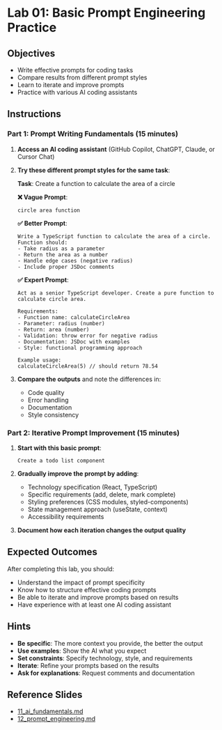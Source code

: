 # Lab 01: Basic Prompt Engineering Practice

## Objectives
- Write effective prompts for coding tasks
- Compare results from different prompt styles
- Learn to iterate and improve prompts
- Practice with various AI coding assistants

## Instructions

### Part 1: Prompt Writing Fundamentals (15 minutes)

1. **Access an AI coding assistant** (GitHub Copilot, ChatGPT, Claude, or Cursor Chat)

2. **Try these different prompt styles for the same task**:
   
   **Task**: Create a function to calculate the area of a circle

   **❌ Vague Prompt**:
   ```
   circle area function
   ```

   **✅ Better Prompt**:
   ```
   Write a TypeScript function to calculate the area of a circle.
   Function should:
   - Take radius as a parameter
   - Return the area as a number
   - Handle edge cases (negative radius)
   - Include proper JSDoc comments
   ```

   **✅ Expert Prompt**:
   ```
   Act as a senior TypeScript developer. Create a pure function to calculate circle area.

   Requirements:
   - Function name: calculateCircleArea
   - Parameter: radius (number)
   - Return: area (number)
   - Validation: throw error for negative radius
   - Documentation: JSDoc with examples
   - Style: functional programming approach

   Example usage:
   calculateCircleArea(5) // should return 78.54
   ```

3. **Compare the outputs** and note the differences in:
   - Code quality
   - Error handling
   - Documentation
   - Style consistency

### Part 2: Iterative Prompt Improvement (15 minutes)

1. **Start with this basic prompt**:
   ```
   Create a todo list component
   ```

2. **Gradually improve the prompt by adding**:
   - Technology specification (React, TypeScript)
   - Specific requirements (add, delete, mark complete)
   - Styling preferences (CSS modules, styled-components)
   - State management approach (useState, context)
   - Accessibility requirements

3. **Document how each iteration changes the output quality**

## Expected Outcomes

After completing this lab, you should:
- Understand the impact of prompt specificity
- Know how to structure effective coding prompts
- Be able to iterate and improve prompts based on results
- Have experience with at least one AI coding assistant

## Hints

- **Be specific**: The more context you provide, the better the output
- **Use examples**: Show the AI what you expect
- **Set constraints**: Specify technology, style, and requirements
- **Iterate**: Refine your prompts based on the results
- **Ask for explanations**: Request comments and documentation

## Reference Slides
- [11_ai_fundamentals.md](../../docs/public/markdown/11_ai_fundamentals.md)
- [12_prompt_engineering.md](../../docs/public/markdown/12_prompt_engineering.md)
